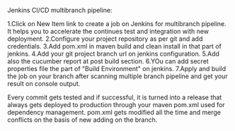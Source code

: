 Jenkins CI/CD multibranch pipeline:

1.Click on New Item link to create a job on Jenkins for multibranch pipeline. 
It helps you to accelerate the continues test and integration with new deployment.
2.Configure your project repository as per git and add credentials.
3.Add pom.xml in maven build and clean install in that part of jenkins.
4.Add your git project branch url on jenkins configuration.
5.Add also the cucumber report at post build section.
6.YOu can add secret properties file the part of "Build Environment" on jenkins.
7.Apply and build the job on your branch after scanning multiple branch pipeline and get your result on console output.


Every commit gets tested and if successful, it is turned into a release that always gets deployed to production through 
your maven pom.xml used for dependency management.
pom.xml gets modified all the time and merge conflicts on the basis of new adding on the branch.